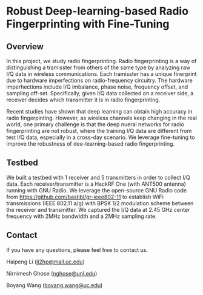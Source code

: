 # Robust Deep-learning-based Radio Fingerprinting with Fine-Tuning

## Overview 

In this project, we study radio fingerprinting. Radio fingerprinting is a way of distinguishing a tramisster from others of the same type by analyzing raw I/Q data  in wireless communications. Each tramisster has a unique finerprint due to hardware imperfections on radio-frequency circuitry. The hardware imperhections include I/Q imbalance, phase noise, frequency offset, and sampling off-set. Specifically, given I/Q data collected on a receiver side, a receiver decides which transmitter it is in radio fingerprinting. 

Recent studies have shown that deep learning can obtain high accuracy in radio fingerpinting. However, as wireless channels keep changing in the real world, one primary challenge is that the deep nueral networks for radio fingerprinting are not robust, where the training I/Q data are different from test I/Q data, especially in a cross-day scenario. We leverage fine-tuning to improve the robustness of dee-learning-based radio fingerprinting. 

## Testbed

We built a testbed with 1 receiver and 5 transmitters in order to collect I/Q data. Each receiver/transmitter is a HackRF One (with ANT500 antenna) running with GNU Radio. We leverage the open-source GNU Radio code from https://github.com/bastibl/gr-ieee802-11 to establish WiFi transmissions (IEEE 802.11 a/g) with BPSK 1/2 modulation scheme between the receiver and transmitter. We captured the I/Q data at 2.45 GHz center frequency with 2MHz bandwidth and a 2MHz sampling rate.

## Contact

If you have any questions, please feel free to contact us. 

Haipeng Li (li2hp@mail.uc.edu)

Nirnimesh Ghose (nghose@unl.edu)

Boyang Wang (boyang.wang@uc.edu)
